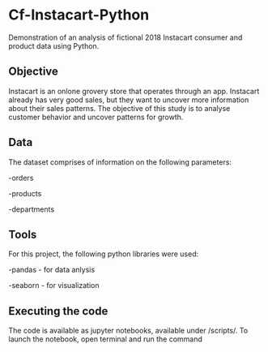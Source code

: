 # Cf-Instacart-Python
Demonstration of an analysis of fictional 2018 Instacart consumer and product data using Python.
## Objective
Instacart is an onlone grovery store that operates through an app. Instacart already has very good sales, but they want to uncover more information about their sales patterns. The objective of this study is to analyse customer behavior and uncover patterns for growth.

## Data
The dataset comprises of information on the following parameters:

-orders

-products

-departments

## Tools
For this project, the following python libraries were used:

-pandas - for data anlysis

-seaborn - for visualization

## Executing the code
The code is available as jupyter notebooks, available under /scripts/.
To launch the notebook, open terminal and run the command

